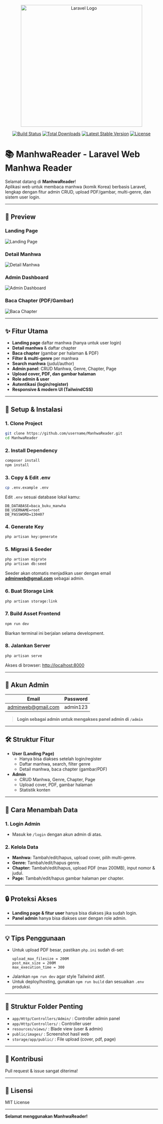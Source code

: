 <p align="center"><a href="https://laravel.com" target="_blank"><img src="https://raw.githubusercontent.com/laravel/art/master/logo-lockup/5%20SVG/2%20CMYK/1%20Full%20Color/laravel-logolockup-cmyk-red.svg" width="400" alt="Laravel Logo"></a></p>

<p align="center">
<a href="https://github.com/laravel/framework/actions"><img src="https://github.com/laravel/framework/workflows/tests/badge.svg" alt="Build Status"></a>
<a href="https://packagist.org/packages/laravel/framework"><img src="https://img.shields.io/packagist/dt/laravel/framework" alt="Total Downloads"></a>
<a href="https://packagist.org/packages/laravel/framework"><img src="https://img.shields.io/packagist/v/laravel/framework" alt="Latest Stable Version"></a>
<a href="https://packagist.org/packages/laravel/framework"><img src="https://img.shields.io/packagist/l/laravel/framework" alt="License"></a>
</p>

# 📚 ManhwaReader - Laravel Web Manhwa Reader

Selamat datang di **ManhwaReader**!  
Aplikasi web untuk membaca manhwa (komik Korea) berbasis Laravel, lengkap dengan fitur admin CRUD, upload PDF/gambar, multi-genre, dan sistem user login.

---

## 📸 Preview

### Landing Page
![Landing Page](public/images/Daftarmanhwa.png)

### Detail Manhwa
![Detail Manhwa](public/images/Detailmanhwa.png)

### Admin Dashboard
![Admin Dashboard](public/images/Admin.png)

### Baca Chapter (PDF/Gambar)
![Baca Chapter](public/images/Bacamanhwa.png)
<!-- Tambahkan screenshot lain sesuai kebutuhan -->

---

## ✨ Fitur Utama

- **Landing page** daftar manhwa (hanya untuk user login)
- **Detail manhwa** & daftar chapter
- **Baca chapter** (gambar per halaman & PDF)
- **Filter & multi-genre** per manhwa
- **Search manhwa** (judul/author)
- **Admin panel**: CRUD Manhwa, Genre, Chapter, Page
- **Upload cover, PDF, dan gambar halaman**
- **Role admin & user**
- **Autentikasi (login/register)**
- **Responsive & modern UI (TailwindCSS)**

---

## 🚀 Setup & Instalasi

### 1. **Clone Project**
```sh
git clone https://github.com/username/ManhwaReader.git
cd ManhwaReader
```

### 2. **Install Dependency**
```sh
composer install
npm install
```

### 3. **Copy & Edit .env**
```sh
cp .env.example .env
```
Edit `.env` sesuai database lokal kamu:
```
DB_DATABASE=baca_buku_manwha
DB_USERNAME=root
DB_PASSWORD=130407
```

### 4. **Generate Key**
```sh
php artisan key:generate
```

### 5. **Migrasi & Seeder**
```sh
php artisan migrate
php artisan db:seed
```
Seeder akan otomatis menjadikan user dengan email **adminweb@gmail.com** sebagai admin.

### 6. **Buat Storage Link**
```sh
php artisan storage:link
```

### 7. **Build Asset Frontend**
```sh
npm run dev
```
Biarkan terminal ini berjalan selama development.

### 8. **Jalankan Server**
```sh
php artisan serve
```
Akses di browser: [http://localhost:8000](http://localhost:8000)

---

## 👤 Akun Admin

| Email                | Password   |
|----------------------|------------|
| adminweb@gmail.com   | admin123   |

> **Login sebagai admin untuk mengakses panel admin di `/admin`**

---

## 🛠️ Struktur Fitur

- **User (Landing Page)**
  - Hanya bisa diakses setelah login/register
  - Daftar manhwa, search, filter genre
  - Detail manhwa, baca chapter (gambar/PDF)
- **Admin**
  - CRUD Manhwa, Genre, Chapter, Page
  - Upload cover, PDF, gambar halaman
  - Statistik konten

---

## 📝 Cara Menambah Data

### **1. Login Admin**
- Masuk ke `/login` dengan akun admin di atas.

### **2. Kelola Data**
- **Manhwa:** Tambah/edit/hapus, upload cover, pilih multi-genre.
- **Genre:** Tambah/edit/hapus genre.
- **Chapter:** Tambah/edit/hapus, upload PDF (max 200MB), input nomor & judul.
- **Page:** Tambah/edit/hapus gambar halaman per chapter.

---

## 🔒 Proteksi Akses

- **Landing page & fitur user** hanya bisa diakses jika sudah login.
- **Panel admin** hanya bisa diakses user dengan role admin.

---

## 💡 Tips Penggunaan

- Untuk upload PDF besar, pastikan `php.ini` sudah di-set:
  ```
  upload_max_filesize = 200M
  post_max_size = 200M
  max_execution_time = 300
  ```
- Jalankan `npm run dev` agar style Tailwind aktif.
- Untuk deploy/hosting, gunakan `npm run build` dan sesuaikan `.env` produksi.

---

## 📂 Struktur Folder Penting

- `app/Http/Controllers/Admin/` : Controller admin panel
- `app/Http/Controllers/` : Controller user
- `resources/views/` : Blade view (user & admin)
- `public/images/` : Screenshot hasil web
- `storage/app/public/` : File upload (cover, pdf, page)

---

## 🤝 Kontribusi

Pull request & issue sangat diterima!

---

## 📄 Lisensi

MIT License

---

**Selamat menggunakan ManhwaReader!**

